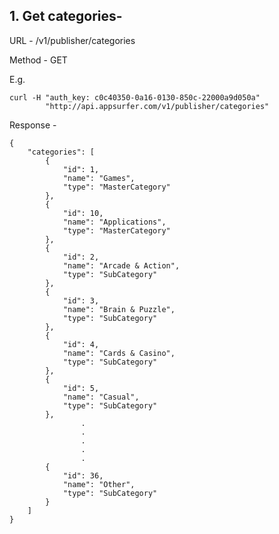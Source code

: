 ## 1. Get categories-

URL - /v1/publisher/categories

Method - GET

E.g.

    curl -H "auth_key: c0c40350-0a16-0130-850c-22000a9d050a"
            "http://api.appsurfer.com/v1/publisher/categories"

Response - 
    
    {
        "categories": [
            {
                "id": 1,
                "name": "Games",
                "type": "MasterCategory"
            },
            {
                "id": 10,
                "name": "Applications",
                "type": "MasterCategory"
            },
            {
                "id": 2,
                "name": "Arcade & Action",
                "type": "SubCategory"
            },
            {
                "id": 3,
                "name": "Brain & Puzzle",
                "type": "SubCategory"
            },
            {
                "id": 4,
                "name": "Cards & Casino",
                "type": "SubCategory"
            },
            {
                "id": 5,
                "name": "Casual",
                "type": "SubCategory"
            },
                    .
                    .
                    .
                    .
                    .
            {
                "id": 36,
                "name": "Other",
                "type": "SubCategory"
            }
        ]
    }
